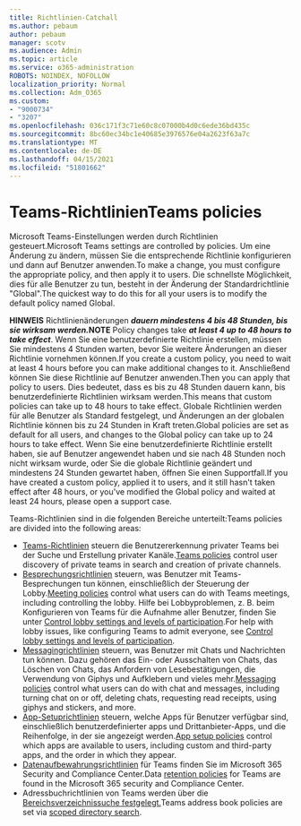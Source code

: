 ```yaml
---
title: Richtlinien-Catchall
ms.author: pebaum
author: pebaum
manager: scotv
ms.audience: Admin
ms.topic: article
ms.service: o365-administration
ROBOTS: NOINDEX, NOFOLLOW
localization_priority: Normal
ms.collection: Adm_O365
ms.custom:
- "9000734"
- "3207"
ms.openlocfilehash: 036c171f3c71e60c8c07000b4d0c6ede36bd435c
ms.sourcegitcommit: 8bc60ec34bc1e40685e3976576e04a2623f63a7c
ms.translationtype: MT
ms.contentlocale: de-DE
ms.lasthandoff: 04/15/2021
ms.locfileid: "51801662"
---
```

# <a name="teams-policies"></a><span data-ttu-id="5ddba-102">Teams-Richtlinien</span><span class="sxs-lookup"><span data-stu-id="5ddba-102">Teams policies</span></span>

<span data-ttu-id="5ddba-103">Microsoft Teams-Einstellungen werden durch Richtlinien gesteuert.</span><span class="sxs-lookup"><span data-stu-id="5ddba-103">Microsoft Teams settings are controlled by policies.</span></span> <span data-ttu-id="5ddba-104">Um eine Änderung zu ändern, müssen Sie die entsprechende Richtlinie konfigurieren und dann auf Benutzer anwenden.</span><span class="sxs-lookup"><span data-stu-id="5ddba-104">To make a change, you must configure the appropriate policy, and then apply it to users.</span></span> <span data-ttu-id="5ddba-105">Die schnellste Möglichkeit, dies für alle Benutzer zu tun, besteht in der Änderung der Standardrichtlinie "Global".</span><span class="sxs-lookup"><span data-stu-id="5ddba-105">The quickest way to do this for all your users is to modify the default policy named Global.</span></span> 

<span data-ttu-id="5ddba-106">**HINWEIS** Richtlinienänderungen **_dauern mindestens 4 bis 48 Stunden, bis sie wirksam werden._**</span><span class="sxs-lookup"><span data-stu-id="5ddba-106">**NOTE** Policy changes take **_at least 4 up to 48 hours to take effect_**.</span></span> <span data-ttu-id="5ddba-107">Wenn Sie eine benutzerdefinierte Richtlinie erstellen, müssen Sie mindestens 4 Stunden warten, bevor Sie weitere Änderungen an dieser Richtlinie vornehmen können.</span><span class="sxs-lookup"><span data-stu-id="5ddba-107">If you create a custom policy, you need to wait at least 4 hours before you can make additional changes to it.</span></span> <span data-ttu-id="5ddba-108">Anschließend können Sie diese Richtlinie auf Benutzer anwenden.</span><span class="sxs-lookup"><span data-stu-id="5ddba-108">Then you can apply that policy to users.</span></span> <span data-ttu-id="5ddba-109">Dies bedeutet, dass es bis zu 48 Stunden dauern kann, bis benutzerdefinierte Richtlinien wirksam werden.</span><span class="sxs-lookup"><span data-stu-id="5ddba-109">This means that custom policies can take up to 48 hours to take effect.</span></span> <span data-ttu-id="5ddba-110">Globale Richtlinien werden für alle Benutzer als Standard festgelegt, und Änderungen an der globalen Richtlinie können bis zu 24 Stunden in Kraft treten.</span><span class="sxs-lookup"><span data-stu-id="5ddba-110">Global policies are set as default for all users, and changes to the Global policy can take up to 24 hours to take effect.</span></span> <span data-ttu-id="5ddba-111">Wenn Sie eine benutzerdefinierte Richtlinie erstellt haben, sie auf Benutzer angewendet haben und sie nach 48 Stunden noch nicht wirksam wurde, oder Sie die globale Richtlinie geändert und mindestens 24 Stunden gewartet haben, öffnen Sie einen Supportfall.</span><span class="sxs-lookup"><span data-stu-id="5ddba-111">If you have created a custom policy, applied it to users, and it still hasn't taken effect after 48 hours, or you've modified the Global policy and waited at least 24 hours, please open a support case.</span></span>

<span data-ttu-id="5ddba-112">Teams-Richtlinien sind in die folgenden Bereiche unterteilt:</span><span class="sxs-lookup"><span data-stu-id="5ddba-112">Teams policies are divided into the following areas:</span></span>

- <span data-ttu-id="5ddba-113">[Teams-Richtlinien](https://docs.microsoft.com/MicrosoftTeams/teams-policies) steuern die Benutzererkennung privater Teams bei der Suche und Erstellung privater Kanäle.</span><span class="sxs-lookup"><span data-stu-id="5ddba-113">[Teams policies](https://docs.microsoft.com/MicrosoftTeams/teams-policies) control user discovery of private teams in search and creation of private channels.</span></span>  
- <span data-ttu-id="5ddba-114">[Besprechungsrichtlinien](https://docs.microsoft.com/microsoftteams/meeting-policies-in-teams) steuern, was Benutzer mit Teams-Besprechungen tun können, einschließlich der Steuerung der Lobby.</span><span class="sxs-lookup"><span data-stu-id="5ddba-114">[Meeting policies](https://docs.microsoft.com/microsoftteams/meeting-policies-in-teams) control what users can do with Teams meetings, including controlling the lobby.</span></span> <span data-ttu-id="5ddba-115">Hilfe bei Lobbyproblemen, z. B. beim Konfigurieren von Teams für die Aufnahme aller Benutzer, finden Sie unter [Control lobby settings and levels of participation](https://docs.microsoft.com/alchemyinsights/bypass-lobby).</span><span class="sxs-lookup"><span data-stu-id="5ddba-115">For help with lobby issues, like configuring Teams to admit everyone, see [Control lobby settings and levels of participation](https://docs.microsoft.com/alchemyinsights/bypass-lobby).</span></span>
- <span data-ttu-id="5ddba-116">[Messagingrichtlinien](https://docs.microsoft.com/microsoftteams/messaging-policies-in-teams) steuern, was Benutzer mit Chats und Nachrichten tun können. Dazu gehören das Ein- oder Ausschalten von Chats, das Löschen von Chats, das Anfordern von Lesebestätigungen, die Verwendung von Giphys und Aufklebern und vieles mehr.</span><span class="sxs-lookup"><span data-stu-id="5ddba-116">[Messaging policies](https://docs.microsoft.com/microsoftteams/messaging-policies-in-teams) control what users can do with chat and messages, including turning chat on or off, deleting chats, requesting read receipts, using giphys and stickers, and more.</span></span>
- <span data-ttu-id="5ddba-117">[App-Setuprichtlinien](https://docs.microsoft.com/MicrosoftTeams/teams-app-setup-policies) steuern, welche Apps für Benutzer verfügbar sind, einschließlich benutzerdefinierter apps und Drittanbieter-Apps, und die Reihenfolge, in der sie angezeigt werden.</span><span class="sxs-lookup"><span data-stu-id="5ddba-117">[App setup policies](https://docs.microsoft.com/MicrosoftTeams/teams-app-setup-policies) control which apps are available to users, including custom and third-party apps, and the order in which they appear.</span></span>  
- <span data-ttu-id="5ddba-118">[Datenaufbewahrungsrichtlinien](https://docs.microsoft.com/microsoftteams/retention-policies) für Teams finden Sie im Microsoft 365 Security and Compliance Center.</span><span class="sxs-lookup"><span data-stu-id="5ddba-118">Data [retention policies](https://docs.microsoft.com/microsoftteams/retention-policies) for Teams are found in the Microsoft 365 security and Compliance Center.</span></span>
- <span data-ttu-id="5ddba-119">Adressbuchrichtlinien von Teams werden über die [Bereichsverzeichnissuche festgelegt.](https://docs.microsoft.com/MicrosoftTeams/teams-scoped-directory-search)</span><span class="sxs-lookup"><span data-stu-id="5ddba-119">Teams address book policies are set via [scoped directory search](https://docs.microsoft.com/MicrosoftTeams/teams-scoped-directory-search).</span></span>